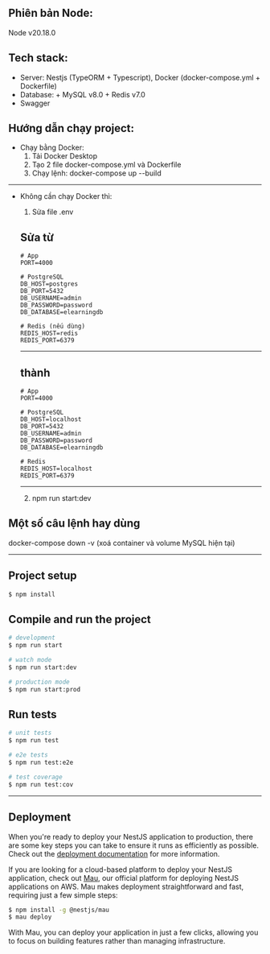 ## Phiên bản Node:
  Node v20.18.0

## Tech stack:
  - Server: Nestjs (TypeORM + Typescript), Docker (docker-compose.yml + Dockerfile)
  - Database: + MySQL v8.0
              + Redis v7.0
  - Swagger

## Hướng dẫn chạy project:
  * Chạy bằng Docker:
    1. Tải Docker Desktop
    2. Tạo 2 file docker-compose.yml và Dockerfile
    3. Chạy lệnh: docker-compose up --build 
  ------------------------------------------------
  * Không cần chạy Docker thì:
    1. Sửa file .env 

    Sửa từ
    --------------------------
        # App
        PORT=4000

        # PostgreSQL
        DB_HOST=postgres
        DB_PORT=5432
        DB_USERNAME=admin
        DB_PASSWORD=password
        DB_DATABASE=elearningdb

        # Redis (nếu dùng)
        REDIS_HOST=redis
        REDIS_PORT=6379

    -------------------------
    thành
    -----------------------
        # App
        PORT=4000

        # PostgreSQL
        DB_HOST=localhost
        DB_PORT=5432
        DB_USERNAME=admin
        DB_PASSWORD=password
        DB_DATABASE=elearningdb

        # Redis
        REDIS_HOST=localhost
        REDIS_PORT=6379
    ------------------------
    2. npm run start:dev
  
## Một số câu lệnh hay dùng
  docker-compose down -v (xoá container và volume MySQL hiện tại)
_______________________________________________________________________________________________

## Project setup

```bash
$ npm install
```

## Compile and run the project

```bash
# development
$ npm run start

# watch mode
$ npm run start:dev

# production mode
$ npm run start:prod
```

## Run tests

```bash
# unit tests
$ npm run test

# e2e tests
$ npm run test:e2e

# test coverage
$ npm run test:cov
```
_______________________________________________________________________________________________

## Deployment

When you're ready to deploy your NestJS application to production, there are some key steps you can take to ensure it runs as efficiently as possible. Check out the [deployment documentation](https://docs.nestjs.com/deployment) for more information.

If you are looking for a cloud-based platform to deploy your NestJS application, check out [Mau](https://mau.nestjs.com), our official platform for deploying NestJS applications on AWS. Mau makes deployment straightforward and fast, requiring just a few simple steps:

```bash
$ npm install -g @nestjs/mau
$ mau deploy
```

With Mau, you can deploy your application in just a few clicks, allowing you to focus on building features rather than managing infrastructure.


